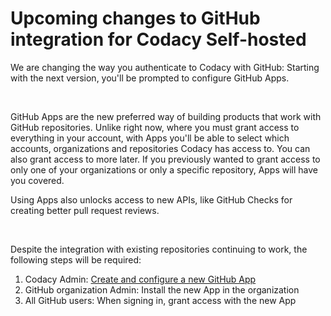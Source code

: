 # Upcoming changes to GitHub integration for Codacy Self-hosted

We are changing the way you authenticate to Codacy with GitHub: Starting
with the next version, you'll be prompted to configure GitHub Apps.

 

GitHub Apps are the new preferred way of building products that work
with GitHub repositories. Unlike right now, where you must grant access
to everything in your account, with Apps you'll be able to select which
accounts, organizations and repositories Codacy has access to. You can
also grant access to more later. If you previously wanted to grant
access to only one of your organizations or only a specific repository,
Apps will have you covered.

Using Apps also unlocks access to new APIs, like GitHub Checks for
creating better pull request reviews.

 

Despite the integration with existing repositories continuing to work,
the following steps will be required:

1.  Codacy Admin: [Create and configure a new GitHub
    App](https://support.codacy.com/hc/en-us/articles/360012665460)
2.  GitHub organization Admin: Install the new App in the organization
3.  All GitHub users: When signing in, grant access with the new App
